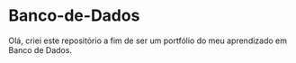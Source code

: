 # Banco-de-Dados


Olá, criei este repositório a fim de ser um portfólio do meu aprendizado em Banco de Dados.
